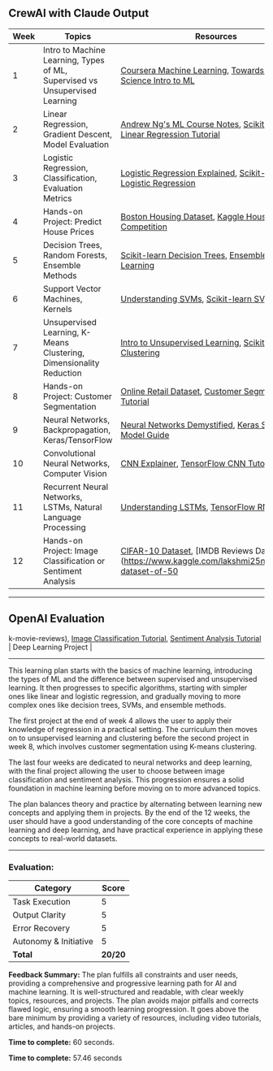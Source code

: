 ## CrewAI with Claude Output

| Week | Topics | Resources | Project |
|------|--------|-----------|---------|
| 1 | Intro to Machine Learning, Types of ML, Supervised vs Unsupervised Learning | [Coursera Machine Learning](https://www.coursera.org/learn/machine-learning), [Towards Data Science Intro to ML](https://towardsdatascience.com/introduction-to-machine-learning-for-beginners-eed6024fdb08) | - |  
| 2 | Linear Regression, Gradient Descent, Model Evaluation | [Andrew Ng's ML Course Notes](https://www.holehouse.org/mlclass/), [Scikit-learn Linear Regression Tutorial](https://scikit-learn.org/stable/modules/linear_model.html) | - |
| 3 | Logistic Regression, Classification, Evaluation Metrics | [Logistic Regression Explained](https://towardsdatascience.com/logistic-regression-detailed-overview-46c4da4303bc), [Scikit-learn Logistic Regression](https://scikit-learn.org/stable/modules/generated/sklearn.linear_model.LogisticRegression.html) | - |
| 4 | Hands-on Project: Predict House Prices | [Boston Housing Dataset](https://www.cs.toronto.edu/~delve/data/boston/bostonDetail.html), [Kaggle House Prices Competition](https://www.kaggle.com/c/house-prices-advanced-regression-techniques) | Regression Project | 
| 5 | Decision Trees, Random Forests, Ensemble Methods | [Scikit-learn Decision Trees](https://scikit-learn.org/stable/modules/tree.html), [Ensemble Machine Learning](https://towardsdatascience.com/ensemble-machine-learning-models-in-python-9f85531dded3) | - |
| 6 | Support Vector Machines, Kernels | [Understanding SVMs](https://towardsdatascience.com/support-vector-machine-introduction-to-machine-learning-algorithms-934a444fca47), [Scikit-learn SVM Guide](https://scikit-learn.org/stable/modules/svm.html) | - | 
| 7 | Unsupervised Learning, K-Means Clustering, Dimensionality Reduction | [Intro to Unsupervised Learning](https://algorithmia.com/blog/introduction-to-unsupervised-learning), [Scikit-learn Clustering](https://scikit-learn.org/stable/modules/clustering.html) | - |
| 8 | Hands-on Project: Customer Segmentation | [Online Retail Dataset](https://archive.ics.uci.edu/ml/datasets/online+retail), [Customer Segmentation Tutorial](https://towardsdatascience.com/customer-segmentation-using-k-means-clustering-d33964f238c3) | Clustering Project |
| 9 | Neural Networks, Backpropagation, Keras/TensorFlow | [Neural Networks Demystified](https://www.youtube.com/watch?v=bxe2T-V8XRs), [Keras Sequential Model Guide](https://keras.io/guides/sequential_model/) | - | 
| 10 | Convolutional Neural Networks, Computer Vision | [CNN Explainer](https://poloclub.github.io/cnn-explainer/), [TensorFlow CNN Tutorial](https://www.tensorflow.org/tutorials/images/cnn) | - |
| 11 | Recurrent Neural Networks, LSTMs, Natural Language Processing | [Understanding LSTMs](https://colah.github.io/posts/2015-08-Understanding-LSTMs/), [TensorFlow RNN Tutorial](https://www.tensorflow.org/guide/keras/rnn) | - |
| 12 | Hands-on Project: Image Classification or Sentiment Analysis | [CIFAR-10 Dataset](https://www.cs.toronto.edu/~kriz/cifar.html), [IMDB Reviews Dataset](https://www.kaggle.com/lakshmi25npathi/imdb-dataset-of-50

---

## OpenAI Evaluation

k-movie-reviews), [Image Classification Tutorial](https://www.tensorflow.org/tutorials/images/classification), [Sentiment Analysis Tutorial](https://www.tensorflow.org/tutorials/text/text_classification_rnn) | Deep Learning Project |

---

This learning plan starts with the basics of machine learning, introducing the types of ML and the difference between supervised and unsupervised learning. It then progresses to specific algorithms, starting with simpler ones like linear and logistic regression, and gradually moving to more complex ones like decision trees, SVMs, and ensemble methods. 

The first project at the end of week 4 allows the user to apply their knowledge of regression in a practical setting. The curriculum then moves on to unsupervised learning and clustering before the second project in week 8, which involves customer segmentation using K-means clustering.

The last four weeks are dedicated to neural networks and deep learning, with the final project allowing the user to choose between image classification and sentiment analysis. This progression ensures a solid foundation in machine learning before moving on to more advanced topics.

The plan balances theory and practice by alternating between learning new concepts and applying them in projects. By the end of the 12 weeks, the user should have a good understanding of the core concepts of machine learning and deep learning, and have practical experience in applying these concepts to real-world datasets.

---

### Evaluation:

| Category | Score |
|----------|-------|
| Task Execution | 5 |
| Output Clarity | 5 |
| Error Recovery | 5 |
| Autonomy & Initiative | 5 |
| **Total** | **20/20** |

**Feedback Summary:** The plan fulfills all constraints and user needs, providing a comprehensive and progressive learning path for AI and machine learning. It is well-structured and readable, with clear weekly topics, resources, and projects. The plan avoids major pitfalls and corrects flawed logic, ensuring a smooth learning progression. It goes above the bare minimum by providing a variety of resources, including video tutorials, articles, and hands-on projects.

**Time to complete:** 60 seconds.

**Time to complete:** 57.46 seconds
